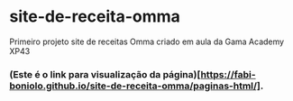 # site-de-receita-omma
Primeiro projeto site de receitas Omma criado em aula da Gama Academy XP43
### (Este é o link para visualização da página)[https://fabi-boniolo.github.io/site-de-receita-omma/paginas-html/].
